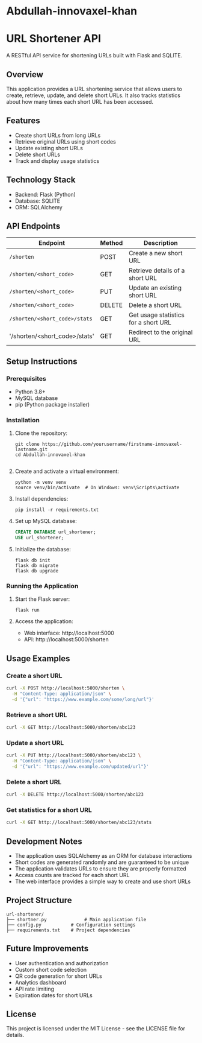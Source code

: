 # Abdullah-innovaxel-khan
# URL Shortener API

A RESTful API service for shortening URLs built with Flask and SQLITE.

## Overview

This application provides a URL shortening service that allows users to create, retrieve, update, and delete short URLs. It also tracks statistics about how many times each short URL has been accessed.

## Features

- Create short URLs from long URLs
- Retrieve original URLs using short codes
- Update existing short URLs
- Delete short URLs
- Track and display usage statistics

## Technology Stack

- Backend: Flask (Python)
- Database: SQLITE
- ORM: SQLAlchemy

## API Endpoints

| Endpoint | Method | Description |
|----------|--------|-------------|
| `/shorten` | POST | Create a new short URL |
| `/shorten/<short_code>` | GET | Retrieve details of a short URL |
| `/shorten/<short_code>` | PUT | Update an existing short URL |
| `/shorten/<short_code>` | DELETE | Delete a short URL |
| `/shorten/<short_code>/stats` | GET | Get usage statistics for a short URL |
| '/shorten/<short_code>/stats' | GET | Redirect to the original URL |

## Setup Instructions

### Prerequisites

- Python 3.8+
- MySQL database
- pip (Python package installer)

### Installation

1. Clone the repository:
   ```
   git clone https://github.com/yourusername/firstname-innovaxel-lastname.git
   cd Abdullah-innovaxel-khan


   ```

2. Create and activate a virtual environment:
   ```
   python -m venv venv
   source venv/bin/activate  # On Windows: venv\Scripts\activate
   ```

3. Install dependencies:
   ```
   pip install -r requirements.txt
   ```

4. Set up MySQL database:
   ```sql
   CREATE DATABASE url_shortener;
   USE url_shortener;
   ```


5. Initialize the database:
   ```
   flask db init
   flask db migrate
   flask db upgrade
   ```

### Running the Application

1. Start the Flask server:
   ```
   flask run
   ```

2. Access the application:
   - Web interface: http://localhost:5000
   - API: http://localhost:5000/shorten

## Usage Examples

### Create a short URL

```bash
curl -X POST http://localhost:5000/shorten \
  -H "Content-Type: application/json" \
  -d '{"url": "https://www.example.com/some/long/url"}'
```

### Retrieve a short URL

```bash
curl -X GET http://localhost:5000/shorten/abc123
```

### Update a short URL

```bash
curl -X PUT http://localhost:5000/shorten/abc123 \
  -H "Content-Type: application/json" \
  -d '{"url": "https://www.example.com/updated/url"}'
```

### Delete a short URL

```bash
curl -X DELETE http://localhost:5000/shorten/abc123
```

### Get statistics for a short URL

```bash
curl -X GET http://localhost:5000/shorten/abc123/stats
```

## Development Notes

- The application uses SQLAlchemy as an ORM for database interactions
- Short codes are generated randomly and are guaranteed to be unique
- The application validates URLs to ensure they are properly formatted
- Access counts are tracked for each short URL
- The web interface provides a simple way to create and use short URLs

## Project Structure

```
url-shortener/
├── shortner.py              # Main application file
├── config.py           # Configuration settings
├── requirements.txt    # Project dependencies
```

## Future Improvements

- User authentication and authorization
- Custom short code selection
- QR code generation for short URLs
- Analytics dashboard
- API rate limiting
- Expiration dates for short URLs

## License

This project is licensed under the MIT License - see the LICENSE file for details.
